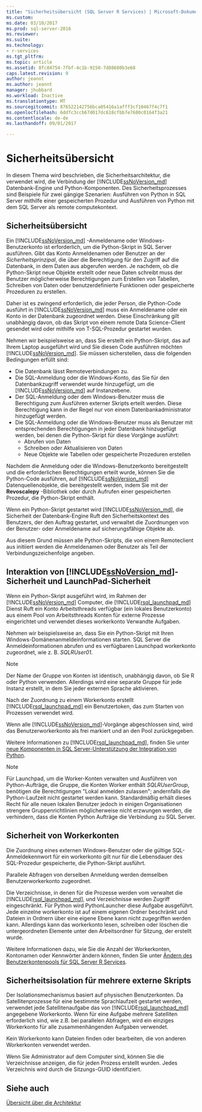 ```yaml
---
title: "Sicherheitsübersicht (SQL Server R Services) | Microsoft-Dokumentation"
ms.custom: 
ms.date: 03/10/2017
ms.prod: sql-server-2016
ms.reviewer: 
ms.suite: 
ms.technology:
- r-services
ms.tgt_pltfrm: 
ms.topic: article
ms.assetid: 8fc84754-7fbf-4c1b-9150-7d88680b3e68
caps.latest.revision: 9
author: jeannt
ms.author: jeannt
manager: jhubbard
ms.workload: Inactive
ms.translationtype: MT
ms.sourcegitcommit: 876522142756bca05416a1afff3cf10467f4c7f1
ms.openlocfilehash: 6ddfc3ccb67d017dc618cfbb7e7680c0164f3a21
ms.contentlocale: de-de
ms.lasthandoff: 09/01/2017

---
```

# <a name="security-overview"></a>Sicherheitsübersicht

In diesem Thema wird beschrieben, die Sicherheitsarchitektur, die verwendet wird, die Verbindung der [!INCLUDE[ssNoVersion_md](../../includes/ssnoversion-md.md)] Datenbank-Engine und Python-Komponenten. Des Sicherheitsprozesses sind Beispiele für zwei gängige Szenarien: Ausführen von Python in SQL Server mithilfe einer gespeicherten Prozedur und Ausführen von Python mit dem SQL Server als remote computekontext.

## <a name="security-overview"></a>Sicherheitsübersicht

Ein [!INCLUDE[ssNoVersion_md](../../includes/ssnoversion-md.md)] -Anmeldename oder Windows-Benutzerkonto ist erforderlich, um die Python-Skript in SQL Server ausführen. Gibt das Konto Anmeldenamen oder Benutzer an der *Sicherheitsprinzipal*, die über die Berechtigung für den Zugriff auf die Datenbank, in dem Daten aus abgerufen werden. Je nachdem, ob die Python-Skript neue Objekte erstellt oder neue Daten schreibt muss der Benutzer möglicherweise Berechtigungen zum Erstellen von Tabellen, Schreiben von Daten oder benutzerdefinierte Funktionen oder gespeicherte Prozeduren zu erstellen.

Daher ist es zwingend erforderlich, die jeder Person, die Python-Code ausführt in [!INCLUDE[ssNoVersion_md](../../includes/ssnoversion-md.md)] muss ein Anmeldename oder ein Konto in der Datenbank zugeordnet werden. Diese Einschränkung gilt unabhängig davon, ob das Skript von einem remote Data Science-Client gesendet wird oder mithilfe von T-SQL-Prozedur gestartet wurden.

Nehmen wir beispielsweise an, dass Sie erstellt ein Python-Skript, das auf Ihrem Laptop ausgeführt wird und Sie diesen Code ausführen möchten [!INCLUDE[ssNoVersion_md](../../includes/ssnoversion-md.md)]. Sie müssen sicherstellen, dass die folgenden Bedingungen erfüllt sind:

+ Die Datenbank lässt Remoteverbindungen zu.
+ Die SQL-Anmeldung oder die Windows-Konto, das Sie für den Datenbankzugriff verwendet wurde hinzugefügt, um die [!INCLUDE[ssNoVersion_md](../../includes/ssnoversion-md.md)] auf Instanzebene.
+ Der SQL-Anmeldung oder dem Windows-Benutzer muss die Berechtigung zum Ausführen externer Skripts erteilt werden. Diese Berechtigung kann in der Regel nur von einem Datenbankadministrator hinzugefügt werden.
+ Die SQL-Anmeldung oder die Windows-Benutzer muss als Benutzer mit entsprechenden Berechtigungen in jeder Datenbank hinzugefügt werden, bei denen die Python-Skript für diese Vorgänge ausführt:
    + Abrufen von Daten
    + Schreiben oder Aktualisieren von Daten
    + Neue Objekte wie Tabellen oder gespeicherte Prozeduren erstellen

Nachdem die Anmeldung oder die Windows-Benutzerkonto bereitgestellt und die erforderlichen Berechtigungen erteilt wurde, können Sie die Python-Code ausführen, auf [!INCLUDE[ssNoVersion_md](../../includes/ssnoversion-md.md)] Datenquellenobjekte, die bereitgestellt werden, indem Sie mit der **Revoscalepy** -Bibliothek oder durch Aufrufen einer gespeicherten Prozedur, die Python-Skript enthält.

Wenn ein Python-Skript gestartet wird [!INCLUDE[ssNoVersion_md](../../includes/ssnoversion-md.md)], die Sicherheit der Datenbank-Engine Ruft den Sicherheitskontext des Benutzers, der den Auftrag gestartet, und verwaltet die Zuordnungen von der Benutzer- oder Anmeldename auf sicherungsfähige Objekte ab.

Aus diesem Grund müssen alle Python-Skripts, die von einem Remoteclient aus initiiert werden die Anmeldenamen oder Benutzer als Teil der Verbindungszeichenfolge angeben.


## <a name="interaction-of-includessnoversionmdincludesssnoversion-mdmd-security-and-launchpad-security"></a>Interaktion von [!INCLUDE[ssNoVersion_md](../../includes/ssnoversion-md.md)]-Sicherheit und LaunchPad-Sicherheit

Wenn ein Python-Skript ausgeführt wird, im Rahmen der [!INCLUDE[ssNoVersion_md](../../includes/ssnoversion-md.md)] Computer, die [!INCLUDE[rsql_launchpad_md](../../includes/rsql-launchpad-md.md)] Dienst Ruft ein Konto Arbeitsthreads verfügbar (ein lokales Benutzerkonto) aus einem Pool von Arbeitsthreads Konten für externe Prozesse eingerichtet und verwendet dieses workerkonto Verwandte Aufgaben.

Nehmen wir beispielsweise an, dass Sie ein Python-Skript mit Ihren Windows-Domänenanmeldeinformationen starten. SQL Server die Anmeldeinformationen abrufen und es verfügbaren Launchpad workerkonto zugeordnet, wie z. B. *SQLRUser01*.

> [!NOTE]
> Der Name der Gruppe von Konten ist identisch, unabhängig davon, ob Sie R oder Python verwenden. Allerdings wird eine separate Gruppe für jede Instanz erstellt, in dem Sie jeder externen Sprache aktivieren.

Nach der Zuordnung zu einem Workerkonto erstellt [!INCLUDE[rsql_launchpad_md](../../includes/rsql-launchpad-md.md)] ein Benutzertoken, das zum Starten von Prozessen verwendet wird. 

Wenn alle [!INCLUDE[ssNoVersion_md](../../includes/ssnoversion-md.md)]-Vorgänge abgeschlossen sind, wird das Benutzerworkerkonto als frei markiert und an den Pool zurückgegeben.

Weitere Informationen zu [!INCLUDE[rsql_launchpad_md](../../includes/rsql-launchpad-md.md)], finden Sie unter [neue Komponenten in SQL Server-Unterstützung der Integration von Python](../../advanced-analytics/python/new-components-in-sql-server-to-support-python-integration.md).

> [!NOTE]
> Für Launchpad, um die Worker-Konten verwalten und Ausführen von Python-Aufträge, die Gruppe, die Konten Worker enthält *SQLRUserGroup*, benötigen die Berechtigungen "Lokal anmelden zulassen"; andernfalls die Python-Laufzeit nicht gestartet werden kann. Standardmäßig erhält dieses Recht für alle neuen lokalen Benutzer jedoch in einigen Organisationen strengere Gruppenrichtlinien möglicherweise nicht erzwungen werden, die verhindern, dass die Konten Python Aufträge die Verbindung zu SQL Server.

## <a name="security-of-worker-accounts"></a>Sicherheit von Workerkonten

Die Zuordnung eines externen Windows-Benutzer oder die gültige SQL-Anmeldekennwort für ein workerkonto gilt nur für die Lebensdauer des SQL-Prozedur gespeicherte, die Python-Skript ausführt.

Parallele Abfragen von derselben Anmeldung werden demselben Benutzerworkerkonto zugeordnet.

Die Verzeichnisse, in denen für die Prozesse werden vom verwaltet die [!INCLUDE[rsql_launchpad_md](../../includes/rsql-launchpad-md.md)], und Verzeichnisse werden Zugriff eingeschränkt. Für Python wird PythonLauncher diese Aufgabe ausgeführt. Jede einzelne workerkonto ist auf einem eigenen Ordner beschränkt und Dateien in Ordnern über eine eigene Ebene kann nicht zugegriffen werden kann. Allerdings kann das workerkonto lesen, schreiben oder löschen die untergeordneten Elemente unter den Arbeitsordner für Sitzung, der erstellt wurde.

Weitere Informationen dazu, wie Sie die Anzahl der Workerkonten, Kontonamen oder Kennwörter ändern können, finden Sie unter [Ändern des Benutzerkontenpools für SQL Server R Services](../../advanced-analytics/r/modify-the-user-account-pool-for-sql-server-r-services.md).


## <a name="security-isolation-for-multiple-external-scripts"></a>Sicherheitsisolation für mehrere externe Skripts

Der Isolationsmechanismus basiert auf physischen Benutzerkonten. Da Satellitenprozesse für eine bestimmte Sprachlaufzeit gestartet werden, verwendet jede Satellitenaufgabe das von [!INCLUDE[rsql_launchpad_md](../../includes/rsql-launchpad-md.md)] angegebene Workerkonto. Wenn für eine Aufgabe mehrere Satelliten erforderlich sind, wie z.B. bei parallelen Abfragen, wird ein einziges Workerkonto für alle zusammenhängenden Aufgaben verwendet.

Kein Workerkonto kann Dateien finden oder bearbeiten, die von anderen Workerkonten verwendet werden.

Wenn Sie Administrator auf dem Computer sind, können Sie die Verzeichnisse anzeigen, die für jeden Prozess erstellt wurden. Jedes Verzeichnis wird durch die Sitzungs-GUID identifiziert.

## <a name="see-also"></a>Siehe auch

[Übersicht über die Architektur](../../advanced-analytics/python/architecture-overview-sql-server-python.md)

